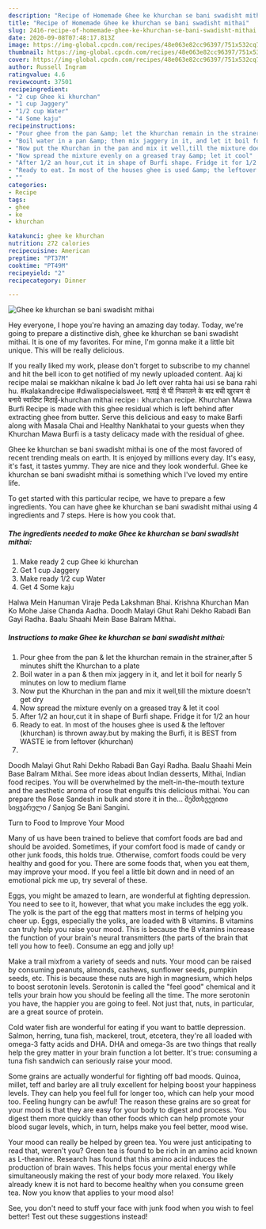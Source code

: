 ```yaml
---
description: "Recipe of Homemade Ghee ke khurchan se bani swadisht mithai"
title: "Recipe of Homemade Ghee ke khurchan se bani swadisht mithai"
slug: 2416-recipe-of-homemade-ghee-ke-khurchan-se-bani-swadisht-mithai
date: 2020-09-08T07:48:17.813Z
image: https://img-global.cpcdn.com/recipes/48e063e82cc96397/751x532cq70/ghee-ke-khurchan-se-bani-swadisht-mithai-recipe-main-photo.jpg
thumbnail: https://img-global.cpcdn.com/recipes/48e063e82cc96397/751x532cq70/ghee-ke-khurchan-se-bani-swadisht-mithai-recipe-main-photo.jpg
cover: https://img-global.cpcdn.com/recipes/48e063e82cc96397/751x532cq70/ghee-ke-khurchan-se-bani-swadisht-mithai-recipe-main-photo.jpg
author: Russell Ingram
ratingvalue: 4.6
reviewcount: 37501
recipeingredient:
- "2 cup Ghee ki khurchan"
- "1 cup Jaggery"
- "1/2 cup Water"
- "4 Some kaju"
recipeinstructions:
- "Pour ghee from the pan &amp; let the khurchan remain in the strainer,after 5 minutes shift the Khurchan to a plate"
- "Boil water in a pan &amp; then mix jaggery in it, and let it boil for nearly 5 minutes on low to medium flame"
- "Now put the Khurchan in the pan and mix it well,till the mixture doesn&#39;t get dry"
- "Now spread the mixture evenly on a greased tray &amp; let it cool"
- "After 1/2 an hour,cut it in shape of Burfi shape. Fridge it for 1/2 an hour"
- "Ready to eat. In most of the houses ghee is used &amp; the leftover (khurchan) is thrown away.but by making the Burfi, it is BEST from WASTE ie from leftover (khurchan)"
- ""
categories:
- Recipe
tags:
- ghee
- ke
- khurchan

katakunci: ghee ke khurchan 
nutrition: 272 calories
recipecuisine: American
preptime: "PT37M"
cooktime: "PT49M"
recipeyield: "2"
recipecategory: Dinner

---
```



![Ghee ke khurchan se bani swadisht mithai](https://img-global.cpcdn.com/recipes/48e063e82cc96397/751x532cq70/ghee-ke-khurchan-se-bani-swadisht-mithai-recipe-main-photo.jpg)

Hey everyone, I hope you're having an amazing day today. Today, we're going to prepare a distinctive dish, ghee ke khurchan se bani swadisht mithai. It is one of my favorites. For mine, I'm gonna make it a little bit unique. This will be really delicious.

If you really liked my work, please don&#39;t forget to subscribe to my channel and hit the bell icon to get notified of my newly uploaded content. Aaj ki recipe malai se makkhan nikalne k bad Jo left over rahta hai usi se bana rahi hu. #kalakandrecipe #diwalispecialsweet. मलाई से घी निकालने के बाद बची खुरचन से बनाये स्वादिष्ट मिठाई-khurchan mithai recipe। khurchan recipe. Khurchan Mawa Burfi Recipe is made with this ghee residual which is left behind after extracting ghee from butter. Serve this delicious and easy to make Barfi along with Masala Chai and Healthy Nankhatai to your guests when they Khurchan Mawa Burfi is a tasty delicacy made with the residual of ghee.

Ghee ke khurchan se bani swadisht mithai is one of the most favored of recent trending meals on earth. It is enjoyed by millions every day. It's easy, it's fast, it tastes yummy. They are nice and they look wonderful. Ghee ke khurchan se bani swadisht mithai is something which I've loved my entire life.


To get started with this particular recipe, we have to prepare a few ingredients. You can have ghee ke khurchan se bani swadisht mithai using 4 ingredients and 7 steps. Here is how you cook that.

<!--inarticleads1-->

##### The ingredients needed to make Ghee ke khurchan se bani swadisht mithai:

1. Make ready 2 cup Ghee ki khurchan
1. Get 1 cup Jaggery
1. Make ready 1/2 cup Water
1. Get 4 Some kaju


Halwa Mein Hanuman Viraje Peda Lakshman Bhai. Krishna Khurchan Man Ko Mohe Jaise Chanda Aadha. Doodh Malayi Ghut Rahi Dekho Rabadi Ban Gayi Radha. Baalu Shaahi Mein Base Balram Mithai. 

<!--inarticleads2-->

##### Instructions to make Ghee ke khurchan se bani swadisht mithai:

1. Pour ghee from the pan &amp; let the khurchan remain in the strainer,after 5 minutes shift the Khurchan to a plate
1. Boil water in a pan &amp; then mix jaggery in it, and let it boil for nearly 5 minutes on low to medium flame
1. Now put the Khurchan in the pan and mix it well,till the mixture doesn&#39;t get dry
1. Now spread the mixture evenly on a greased tray &amp; let it cool
1. After 1/2 an hour,cut it in shape of Burfi shape. Fridge it for 1/2 an hour
1. Ready to eat. In most of the houses ghee is used &amp; the leftover (khurchan) is thrown away.but by making the Burfi, it is BEST from WASTE ie from leftover (khurchan)
1. 


Doodh Malayi Ghut Rahi Dekho Rabadi Ban Gayi Radha. Baalu Shaahi Mein Base Balram Mithai. See more ideas about Indian desserts, Mithai, Indian food recipes. You will be overwhelmed by the melt-in-the-mouth texture and the aesthetic aroma of rose that engulfs this delicious mithai. You can prepare the Rose Sandesh in bulk and store it in the… შემთხვევითი სიყვარული / Sanjog Se Bani Sangini. 

Turn to Food to Improve Your Mood


Many of us have been trained to believe that comfort foods are bad and should be avoided. Sometimes, if your comfort food is made of candy or other junk foods, this holds true. Otherwise, comfort foods could be very healthy and good for you. There are some foods that, when you eat them, may improve your mood. If you feel a little bit down and in need of an emotional pick me up, try several of these.

Eggs, you might be amazed to learn, are wonderful at fighting depression. You need to see to it, however, that what you make includes the egg yolk. The yolk is the part of the egg that matters most in terms of helping you cheer up. Eggs, especially the yolks, are loaded with B vitamins. B vitamins can truly help you raise your mood. This is because the B vitamins increase the function of your brain's neural transmitters (the parts of the brain that tell you how to feel). Consume an egg and jolly up!

Make a trail mixfrom a variety of seeds and nuts. Your mood can be raised by consuming peanuts, almonds, cashews, sunflower seeds, pumpkin seeds, etc. This is because these nuts are high in magnesium, which helps to boost serotonin levels. Serotonin is called the "feel good" chemical and it tells your brain how you should be feeling all the time. The more serotonin you have, the happier you are going to feel. Not just that, nuts, in particular, are a great source of protein.

Cold water fish are wonderful for eating if you want to battle depression. Salmon, herring, tuna fish, mackerel, trout, etcetera, they're all loaded with omega-3 fatty acids and DHA. DHA and omega-3s are two things that really help the grey matter in your brain function a lot better. It's true: consuming a tuna fish sandwich can seriously raise your mood. 

Some grains are actually wonderful for fighting off bad moods. Quinoa, millet, teff and barley are all truly excellent for helping boost your happiness levels. They can help you feel full for longer too, which can help your mood too. Feeling hungry can be awful! The reason these grains are so great for your mood is that they are easy for your body to digest and process. You digest them more quickly than other foods which can help promote your blood sugar levels, which, in turn, helps make you feel better, mood wise.

Your mood can really be helped by green tea. You were just anticipating to read that, weren't you? Green tea is found to be rich in an amino acid known as L-theanine. Research has found that this amino acid induces the production of brain waves. This helps focus your mental energy while simultaneously making the rest of your body more relaxed. You likely already knew it is not hard to become healthy when you consume green tea. Now you know that applies to your mood also!

See, you don't need to stuff your face with junk food when you wish to feel better! Test out  these suggestions  instead!

